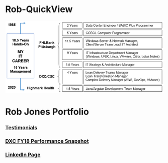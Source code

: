 # Rob-QuickView
![Career Image](https://github.com/rjones187/Rob-QuickView/blob/master/Rob-Career.png)

# Rob Jones Portfolio
### [Testimonials](https://github.com/rjones187/Rob-QuickView/blob/master/LinkedIn-Recommendations.pdf)
### [DXC FY18 Performance Snapshot](https://github.com/rjones187/Rob-QuickView/blob/master/FY18-DXC-Perf-Review.JPG)
### [LinkedIn Page](https://www.linkedin.com/in/jonesr1/)
